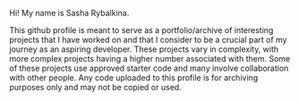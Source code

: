 Hi! My name is Sasha Rybalkina.

This github profile is meant to serve as a portfolio/archive of interesting projects that I have worked on and that I consider to be a crucial part
of my journey as an aspiring developer. These projects vary in complexity, with more complex projects having a higher number associated with them. 
Some of these projects use approved starter code and many involve collaboration with other people. Any code uploaded to this profile is for archiving
purposes only and may not be copied or used.
